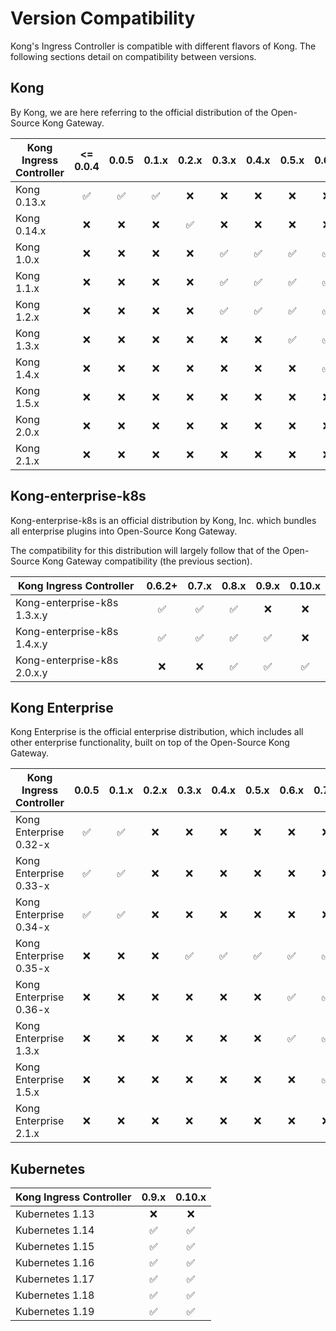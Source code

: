 # Version Compatibility

Kong's Ingress Controller is compatible with different flavors of Kong.
The following sections detail on compatibility between versions.

## Kong

By Kong, we are here referring to the official distribution of the Open-Source
Kong Gateway.

| Kong Ingress Controller  | <= 0.0.4           | 0.0.5              | 0.1.x              | 0.2.x              | 0.3.x              | 0.4.x              | 0.5.x              | 0.6.x              | 0.7.x              | 0.8.x              | 0.9.x              | 0.10.x             |
|--------------------------|:------------------:|:------------------:|:------------------:|:------------------:|:------------------:|:------------------:|:------------------:|:------------------:|:------------------:|:------------------:|:------------------:|:------------------:|
| Kong 0.13.x              | :white_check_mark: | :white_check_mark: | :white_check_mark: | :x:                | :x:                | :x:                | :x:                | :x:                | :x:                | :x:                | :x:                | :x:                |
| Kong 0.14.x              | :x:                | :x:                | :x:                | :white_check_mark: | :x:                | :x:                | :x:                | :x:                | :x:                | :x:                | :x:                | :x:                |
| Kong 1.0.x               | :x:                | :x:                | :x:                | :x:                | :white_check_mark: | :white_check_mark: | :white_check_mark: | :white_check_mark: | :white_check_mark: | :x:                | :x:                | :x:                |
| Kong 1.1.x               | :x:                | :x:                | :x:                | :x:                | :white_check_mark: | :white_check_mark: | :white_check_mark: | :white_check_mark: | :white_check_mark: | :x:                | :x:                | :x:                |
| Kong 1.2.x               | :x:                | :x:                | :x:                | :x:                | :white_check_mark: | :white_check_mark: | :white_check_mark: | :white_check_mark: | :white_check_mark: | :white_check_mark: | :x:                | :x:                |
| Kong 1.3.x               | :x:                | :x:                | :x:                | :x:                | :x:                | :x:                | :white_check_mark: | :white_check_mark: | :white_check_mark: | :white_check_mark: | :x:                | :x:                |
| Kong 1.4.x               | :x:                | :x:                | :x:                | :x:                | :x:                | :x:                | :x:                | :white_check_mark: | :white_check_mark: | :white_check_mark: | :white_check_mark: | :x:                |
| Kong 1.5.x               | :x:                | :x:                | :x:                | :x:                | :x:                | :x:                | :x:                | :x:                | :white_check_mark: | :white_check_mark: | :white_check_mark: | :white_check_mark: |
| Kong 2.0.x               | :x:                | :x:                | :x:                | :x:                | :x:                | :x:                | :x:                | :x:                | :white_check_mark: | :white_check_mark: | :white_check_mark: | :white_check_mark: |
| Kong 2.1.x               | :x:                | :x:                | :x:                | :x:                | :x:                | :x:                | :x:                | :x:                | :x:                | :x:                | :white_check_mark: | :white_check_mark: |

## Kong-enterprise-k8s

Kong-enterprise-k8s is an official distribution by Kong, Inc. which bundles
all enterprise plugins into Open-Source Kong Gateway.

The compatibility for this distribution will largely follow that of the
Open-Source Kong Gateway compatibility (the previous section).

| Kong Ingress Controller     | 0.6.2+             | 0.7.x              | 0.8.x              | 0.9.x              | 0.10.x             |
|-----------------------------|:------------------:|:------------------:|:------------------:|:------------------:|:------------------:|
| Kong-enterprise-k8s 1.3.x.y | :white_check_mark: | :white_check_mark: | :white_check_mark: | :x:                | :x:                |
| Kong-enterprise-k8s 1.4.x.y | :white_check_mark: | :white_check_mark: | :white_check_mark: | :white_check_mark: | :x:                |
| Kong-enterprise-k8s 2.0.x.y | :x:                | :x:                | :white_check_mark: | :white_check_mark: | :white_check_mark: |

## Kong Enterprise

Kong Enterprise is the official enterprise distribution, which includes all
other enterprise functionality, built on top of the Open-Source Kong Gateway.

| Kong Ingress Controller  | 0.0.5              | 0.1.x              | 0.2.x              | 0.3.x              | 0.4.x              | 0.5.x              | 0.6.x              | 0.7.x              | 0.8.x              | 0.9.x              | 0.10.x             |
|--------------------------|:------------------:|:------------------:|:------------------:|:------------------:|:------------------:|:------------------:|:------------------:|:------------------:|:------------------:|:------------------:|:------------------:|
| Kong Enterprise 0.32-x   | :white_check_mark: | :white_check_mark: | :x:                | :x:                | :x:                | :x:                | :x:                | :x:                | :x:                | :x:                | :x:                |
| Kong Enterprise 0.33-x   | :white_check_mark: | :white_check_mark: | :x:                | :x:                | :x:                | :x:                | :x:                | :x:                | :x:                | :x:                | :x:                |
| Kong Enterprise 0.34-x   | :white_check_mark: | :white_check_mark: | :x:                | :x:                | :x:                | :x:                | :x:                | :x:                | :x:                | :x:                | :x:                |
| Kong Enterprise 0.35-x   | :x:                | :x:                | :x:                | :white_check_mark: | :white_check_mark: | :white_check_mark: | :white_check_mark: | :white_check_mark: | :x:                | :x:                | :x:                |
| Kong Enterprise 0.36-x   | :x:                | :x:                | :x:                | :x:                | :x:                | :x:                | :white_check_mark: | :white_check_mark: | :white_check_mark: | :x:                | :x:                |
| Kong Enterprise 1.3.x    | :x:                | :x:                | :x:                | :x:                | :x:                | :x:                | :white_check_mark: | :white_check_mark: | :white_check_mark: | :x:                | :x:                |
| Kong Enterprise 1.5.x    | :x:                | :x:                | :x:                | :x:                | :x:                | :x:                | :x:                | :white_check_mark: | :white_check_mark: | :white_check_mark: | :white_check_mark: |
| Kong Enterprise 2.1.x    | :x:                | :x:                | :x:                | :x:                | :x:                | :x:                | :x:                | :x:                | :x:                | :white_check_mark: | :white_check_mark: |

## Kubernetes

| Kong Ingress Controller  | 0.9.x              | 0.10.x             |
|--------------------------|:------------------:|:------------------:|
| Kubernetes 1.13          | :x:                | :x:                |
| Kubernetes 1.14          | :white_check_mark: | :white_check_mark: |
| Kubernetes 1.15          | :white_check_mark: | :white_check_mark: |
| Kubernetes 1.16          | :white_check_mark: | :white_check_mark: |
| Kubernetes 1.17          | :white_check_mark: | :white_check_mark: |
| Kubernetes 1.18          | :white_check_mark: | :white_check_mark: |
| Kubernetes 1.19          | :white_check_mark: | :white_check_mark: |
